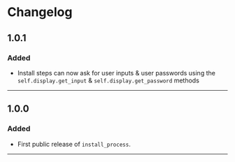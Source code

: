 # Changelog

## 1.0.1

### Added

- Install steps can now ask for user inputs & user passwords using the 
  ``self.display.get_input`` & ``self.display.get_password`` methods

---

## 1.0.0

### Added

- First public release of ``install_process``.

---